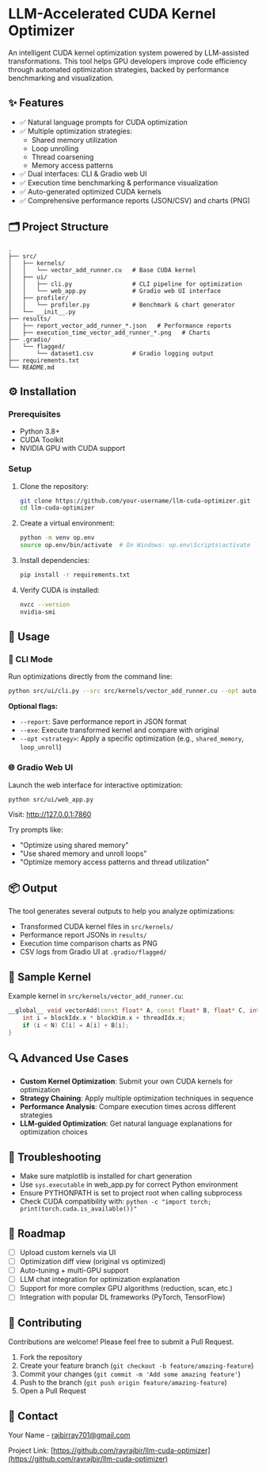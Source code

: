 # LLM-Accelerated CUDA Kernel Optimizer

An intelligent CUDA kernel optimization system powered by LLM-assisted transformations. This tool helps GPU developers improve code efficiency through automated optimization strategies, backed by performance benchmarking and visualization.

## ✨ Features

* ✅ Natural language prompts for CUDA optimization
* ✅ Multiple optimization strategies:
  * Shared memory utilization
  * Loop unrolling
  * Thread coarsening
  * Memory access patterns
* ✅ Dual interfaces: CLI & Gradio web UI
* ✅ Execution time benchmarking & performance visualization
* ✅ Auto-generated optimized CUDA kernels
* ✅ Comprehensive performance reports (JSON/CSV) and charts (PNG)

## 🗂️ Project Structure

```
.
├── src/
│   ├── kernels/
│   │   └── vector_add_runner.cu   # Base CUDA kernel
│   ├── ui/
│   │   ├── cli.py                 # CLI pipeline for optimization
│   │   └── web_app.py             # Gradio web UI interface
│   ├── profiler/
│   │   └── profiler.py            # Benchmark & chart generator
│   └── __init__.py
├── results/
│   ├── report_vector_add_runner_*.json   # Performance reports
│   ├── execution_time_vector_add_runner_*.png   # Charts
├── .gradio/
│   └── flagged/
│       └── dataset1.csv           # Gradio logging output
├── requirements.txt
└── README.md
```

## ⚙️ Installation

### Prerequisites

- Python 3.8+
- CUDA Toolkit
- NVIDIA GPU with CUDA support

### Setup

1. Clone the repository:
   ```bash
   git clone https://github.com/your-username/llm-cuda-optimizer.git
   cd llm-cuda-optimizer
   ```

2. Create a virtual environment:
   ```bash
   python -m venv op.env
   source op.env/bin/activate  # On Windows: op.env\Scripts\activate
   ```

3. Install dependencies:
   ```bash
   pip install -r requirements.txt
   ```

4. Verify CUDA is installed:
   ```bash
   nvcc --version
   nvidia-smi
   ```

## 🚀 Usage

### 🔧 CLI Mode

Run optimizations directly from the command line:

```bash
python src/ui/cli.py --src src/kernels/vector_add_runner.cu --opt auto --benchmark
```

**Optional flags:**
- `--report`: Save performance report in JSON format
- `--exe`: Execute transformed kernel and compare with original
- `--opt <strategy>`: Apply a specific optimization (e.g., `shared_memory`, `loop_unroll`)

### 🌐 Gradio Web UI

Launch the web interface for interactive optimization:

```bash
python src/ui/web_app.py
```

Visit: http://127.0.0.1:7860

Try prompts like:
- "Optimize using shared memory"
- "Use shared memory and unroll loops"
- "Optimize memory access patterns and thread utilization"

## 📦 Output

The tool generates several outputs to help you analyze optimizations:

- Transformed CUDA kernel files in `src/kernels/`
- Performance report JSONs in `results/`
- Execution time comparison charts as PNG
- CSV logs from Gradio UI at `.gradio/flagged/`

## 🧪 Sample Kernel

Example kernel in `src/kernels/vector_add_runner.cu`:

```cpp
__global__ void vectorAdd(const float* A, const float* B, float* C, int N) {
    int i = blockIdx.x * blockDim.x + threadIdx.x;
    if (i < N) C[i] = A[i] + B[i];
}
```

## 🔍 Advanced Use Cases

- **Custom Kernel Optimization**: Submit your own CUDA kernels for optimization
- **Strategy Chaining**: Apply multiple optimization techniques in sequence
- **Performance Analysis**: Compare execution times across different strategies
- **LLM-guided Optimization**: Get natural language explanations for optimization choices

## 🧠 Troubleshooting

- Make sure matplotlib is installed for chart generation
- Use `sys.executable` in web_app.py for correct Python environment
- Ensure PYTHONPATH is set to project root when calling subprocess
- Check CUDA compatibility with: `python -c "import torch; print(torch.cuda.is_available())"`

## 📌 Roadmap

- [ ] Upload custom kernels via UI
- [ ] Optimization diff view (original vs optimized)
- [ ] Auto-tuning + multi-GPU support
- [ ] LLM chat integration for optimization explanation
- [ ] Support for more complex GPU algorithms (reduction, scan, etc.)
- [ ] Integration with popular DL frameworks (PyTorch, TensorFlow)

## 🤝 Contributing

Contributions are welcome! Please feel free to submit a Pull Request.

1. Fork the repository
2. Create your feature branch (`git checkout -b feature/amazing-feature`)
3. Commit your changes (`git commit -m 'Add some amazing feature'`)
4. Push to the branch (`git push origin feature/amazing-feature`)
5. Open a Pull Request

## 📧 Contact

Your Name - rajbirray701@gmail.com

Project Link: [https://github.com/rayrajbir/llm-cuda-optimizer](https://github.com/rayrajbir/llm-cuda-optimizer)
